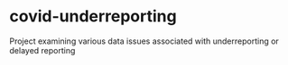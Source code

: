 # covid-underreporting

Project examining various data issues associated with underreporting or delayed reporting